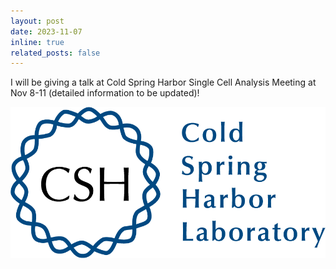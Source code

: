 ```yaml
---
layout: post
date: 2023-11-07
inline: true
related_posts: false
---
```


I will be giving a talk at Cold Spring Harbor Single Cell Analysis Meeting at Nov 8-11 (detailed information to be updated)!

![](assets/img/cshl_logo_alternate_RGB.png)
